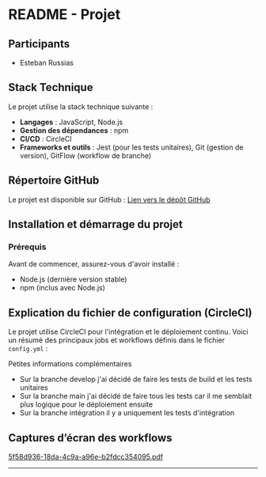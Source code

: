 # README - Projet

## Participants
- Esteban Russias

## Stack Technique
Le projet utilise la stack technique suivante :
- **Langages** : JavaScript, Node.js
- **Gestion des dépendances** : npm
- **CI/CD** : CircleCI
- **Frameworks et outils** : Jest (pour les tests unitaires), Git (gestion de version), GitFlow (workflow de branche)

## Répertoire GitHub
Le projet est disponible sur GitHub : [Lien vers le dépôt GitHub](https://github.com/EstebanRussias/devops-app)

## Installation et démarrage du projet
### Prérequis
Avant de commencer, assurez-vous d'avoir installé :
- Node.js (dernière version stable)
- npm (inclus avec Node.js)

## Explication du fichier de configuration (CircleCI)
Le projet utilise CircleCI pour l'intégration et le déploiement continu. Voici un résumé des principaux jobs et workflows définis dans le fichier `config.yml` :

Petites informations complémentaires 
- Sur la branche develop j'ai décidé de faire les tests de build et les tests unitaires
- Sur la branche main j'ai décidé de faire tous les tests car il me semblait plus logique pour le déploiement ensuite
- Sur la branche intégration il y a uniquement les tests d'intégration

## Captures d’écran des workflows


[5f58d936-18da-4c9a-a96e-b2fdcc354095.pdf](https://github.com/user-attachments/files/18815763/5f58d936-18da-4c9a-a96e-b2fdcc354095.pdf)


---


